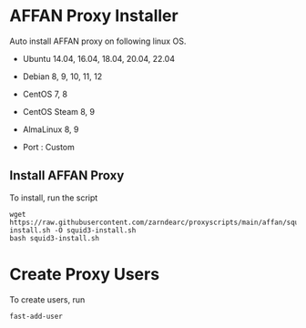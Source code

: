 # AFFAN Proxy Installer

Auto install AFFAN proxy on following linux OS.

* Ubuntu 14.04, 16.04, 18.04, 20.04, 22.04
* Debian 8, 9, 10, 11, 12
* CentOS 7, 8
* CentOS Steam 8, 9
* AlmaLinux 8, 9

* Port : Custom


## Install AFFAN Proxy

To install, run the script

```
wget https://raw.githubusercontent.com/zarndearc/proxyscripts/main/affan/squid3-install.sh -O squid3-install.sh
bash squid3-install.sh
```

# Create Proxy Users

To create users, run

```
fast-add-user
```
